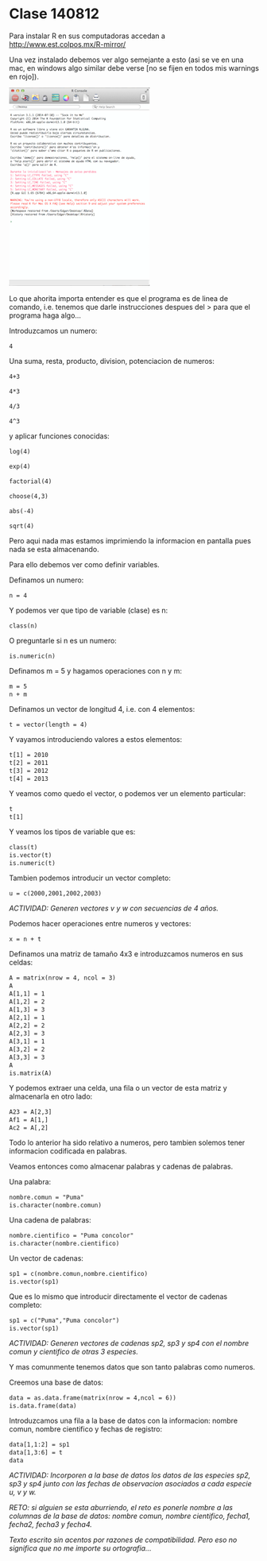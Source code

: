# Clase 140812

Para instalar R en sus computadoras accedan a http://www.est.colpos.mx/R-mirror/

Una vez instalado debemos ver algo semejante a esto (asi se ve en una mac, en windows algo similar debe verse [no se fijen en todos mis warnings en rojo]).

![image](more/screen.png)

Lo que ahorita importa entender es que el programa es de linea de comando, i.e. tenemos que darle instrucciones despues del > para que el programa haga algo...

Introduzcamos un numero:

```{r, echo=FALSE}
4
```

Una suma, resta, producto, division, potenciacion de numeros:

```{r, echo=FALSE}
4+3
```
```{r, echo=FALSE}
4*3
```
```{r, echo=FALSE}
4/3
```
```{r, echo=FALSE}
4^3
```

y aplicar funciones conocidas:

```{r, echo=FALSE}
log(4)
```
```{r, echo=FALSE}
exp(4)
```
```{r, echo=FALSE}
factorial(4)
```
```{r, echo=FALSE}
choose(4,3)
```
```{r, echo=FALSE}
abs(-4)
```
```{r, echo=FALSE}
sqrt(4)
```

Pero aqui nada mas estamos imprimiendo la informacion en pantalla pues nada se esta almacenando.

Para ello debemos ver como definir variables.

Definamos un numero:
```{r, echo=FALSE}
n = 4
```

Y podemos ver que tipo de variable (clase) es n:
```{r, echo=FALSE}
class(n)
```

O preguntarle si n es un numero:
```{r, echo=FALSE}
is.numeric(n)
```

Definamos m = 5 y hagamos operaciones con n y m:
```{r, echo=FALSE}
m = 5
n + m
```

Definamos un vector de longitud 4, i.e. con 4 elementos:
```{r, echo=FALSE}
t = vector(length = 4)
```

Y vayamos introduciendo valores a estos elementos:
```{r, echo=FALSE}
t[1] = 2010
t[2] = 2011
t[3] = 2012
t[4] = 2013
```

Y veamos como quedo el vector, o podemos ver un elemento particular:
```{r, echo=FALSE}
t
t[1]
```

Y veamos los tipos de variable que es:
```{r, echo=FALSE}
class(t)
is.vector(t)
is.numeric(t)
```

Tambien podemos introducir un vector completo:
```{r, echo=FALSE}
u = c(2000,2001,2002,2003)
```

_ACTIVIDAD: Generen vectores v y w con secuencias de 4 años._

Podemos hacer operaciones entre numeros y vectores:
```{r, echo=FALSE}
x = n + t
```

Definamos una matriz de tamaño 4x3 e introduzcamos numeros en sus celdas:
```{r, echo=FALSE}
A = matrix(nrow = 4, ncol = 3)
A
A[1,1] = 1
A[1,2] = 2
A[1,3] = 3
A[2,1] = 1
A[2,2] = 2
A[2,3] = 3
A[3,1] = 1
A[3,2] = 2
A[3,3] = 3
A
is.matrix(A)
```

Y podemos extraer una celda, una fila o un vector de esta matriz y almacenarla en otro lado:
```{r, echo=FALSE}
A23 = A[2,3]
Af1 = A[1,]
Ac2 = A[,2]
```

Todo lo anterior ha sido relativo a numeros, pero tambien solemos tener informacion codificada en palabras.

Veamos entonces como almacenar palabras y cadenas de palabras.

Una palabra:
```{r, echo=FALSE}
nombre.comun = "Puma"
is.character(nombre.comun)
```

Una cadena de palabras:
```{r, echo=FALSE}
nombre.cientifico = "Puma concolor"
is.character(nombre.cientifico)
```

Un vector de cadenas:
```{r, echo=FALSE}
sp1 = c(nombre.comun,nombre.cientifico)
is.vector(sp1)
```

Que es lo mismo que introducir directamente el vector de cadenas completo:
```{r, echo=FALSE}
sp1 = c("Puma","Puma concolor")
is.vector(sp1)
```

_ACTIVIDAD: Generen vectores de cadenas sp2, sp3 y sp4 con el nombre comun y cientifico de otras 3 especies._

Y mas comunmente tenemos datos que son tanto palabras como numeros.

Creemos una base de datos:
```{r, echo=FALSE}
data = as.data.frame(matrix(nrow = 4,ncol = 6))
is.data.frame(data)
```

Introduzcamos una fila a la base de datos con la informacion: nombre comun, nombre cientifico y fechas de registro:
```{r, echo=FALSE}
data[1,1:2] = sp1
data[1,3:6] = t
data
```

_ACTIVIDAD: Incorporen a la base de datos los datos de las especies sp2, sp3 y sp4 junto con las fechas de observacion asociados a cada especie u, v y w._

_RETO: si alguien se esta aburriendo, el reto es ponerle nombre a las columnas de la base de datos: nombre comun, nombre cientifico, fecha1, fecha2, fecha3 y fecha4._

_Texto escrito sin acentos por razones de compatibilidad. Pero eso no significa que no me importe su ortografia..._